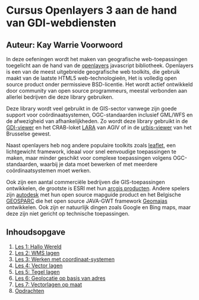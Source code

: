 Cursus Openlayers 3 aan de hand van GDI-webdiensten
====
Auteur: Kay Warrie
Voorwoord 
----

In deze oefeningen wordt het maken van geografische web-toepassingen toegelicht aan de hand van de [openlayers](http://openlayers.org/) javascript bibliotheek. 
Openlayers is een van de meest uitgebreide geografische web toolkits, die gebruik maakt van de laatste HTML5 web-technologieën, Het is volledig open source product onder permissieve BSD-licentie. Het wordt actief ontwikkeld door community van open source programmeurs, meestal verbonden aan allerlei bedrijven die deze library gebruiken. 

Deze library wordt veel gebruikt in de GIS-sector vanwege zijn goede support voor coördinaatsystemen, OGC-standaarden inclusief GML/WFS en de afwezigheid van afhankelijkheden. Zo wordt deze library gebruikt in de [GDI-viewer](http://geo-vlaanderen.agiv.be/gdiviewer/) en het CRAB-loket [LARA](https://crab.agiv.be/Lara/Home/Index2) van AGIV of in de [urbis-viewer](http://www.mybrugis.irisnet.be/MyBruGIS/brugis/) van het Brusselse gewest.

Naast openlayers heb nog andere populaire toolkits zoals [leaflet](http://leafletjs.com/), een lichtgewicht framework, ideaal voor snel eenvoudige toepassingen te maken, maar minder geschikt voor complexe toepassingen volgens OGC-standaarden, waarbij je data moet bewerken of met meerdere coördinaatsystemen moet werken.

Ook zijn een aantal commerciële bedrijven die GIS-toepassingen ontwikkelen, de grootste is ESRI met hun [arcgis producten](https://developers.arcgis.com/en/). Andere spelers zijn [autodesk](http://www.autodesk.com/products/infrastructure-map-server/overview) met hun open source mapguide product en het Belgische [GEOSPARC](http://www.geosparc.com/) die het open source JAVA-GWT framework [Geomajas](http://www.geomajas.org/) ontwikkelen.
Ook zijn er natuurlijk dingen zoals Google en Bing maps, maar deze zijn niet gericht op technische toepassingen. 

Inhoudsopgave 
-----
 1. [Les 1: Hallo Wereld](LES1)
 2. [Les 2: WMS lagen](LES2)
 3. [Les 3: Werken met coordinaat-systemen](LES3)
 4. [Les 4: Vector lagen](LES4) 
 5. [Les 5: Tegel lagen](LES5) 
 6. [Les 6: Geolocatie op basis van adres](LES6) 
 7. [Les 7: Vectorlagen op maat](LES7) 
 8. [Opdrachten](OPDRACHT1)
